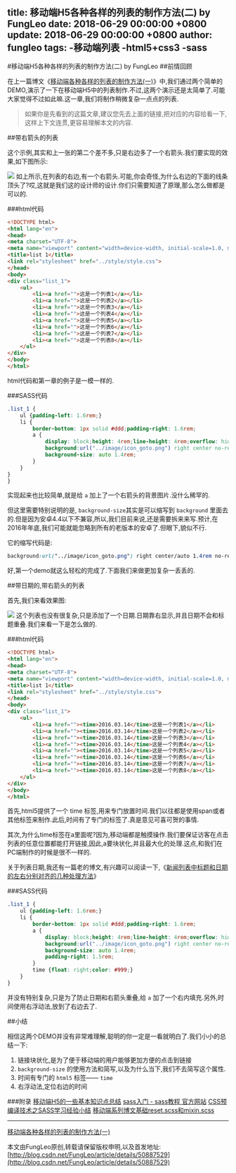 title: 移动端H5各种各样的列表的制作方法(二) by FungLeo
date: 2018-06-29 00:00:00 +0800
update: 2018-06-29 00:00:00 +0800
author: fungleo
tags:
    -移动端列表
    -html5+css3
    -sass
---

#移动端H5各种各样的列表的制作方法(二) by FungLeo
##前情回顾

在上一篇博文《[移动端各种各样的列表的制作方法(一)](http://blog.csdn.net/fungleo/article/details/50886680)》中,我们通过两个简单的DEMO,演示了一下在移动端H5中的列表制作.不过,这两个演示还是太简单了.可能大家觉得不过如此嘛.这一章,我们将制作稍微复杂一点点的列表.

>如果你是先看到的这篇文章,建议您先去上面的链接,把对应的内容给看一下,这样上下文连贯,更容易理解本文的内容.

##带右箭头的列表

这个示例,其实和上一张的第二个差不多,只是右边多了一个右箭头.我们要实现的效果,如下图所示:

![](https://raw.githubusercontent.com/fengcms/articles/master/image/7c/c9b8d149dd475dd542dc4bada6d853.jpg)
如上所示,在列表的右边,有一个右箭头.可能,你会奇怪,为什么右边的下面的线条顶头了?哎,这就是我们这的设计师的设计.你们只需要知道了原理,那么怎么做都是可以的.

###html代码
```html
<!DOCTYPE html>
<html lang="en">
<head>
<meta charset="UTF-8">
<meta name="viewport" content="width=device-width, initial-scale=1.0, maximum-scale=1.0, user-scalable=0" />
<title>list 1</title>
<link rel="stylesheet" href="../style/style.css">
</head>
<body>
<div class="list_1">
	<ul>
		<li><a href="">这是一个列表1</a></li>
		<li><a href="">这是一个列表2</a></li>
		<li><a href="">这是一个列表3</a></li>
		<li><a href="">这是一个列表4</a></li>
		<li><a href="">这是一个列表5</a></li>
		<li><a href="">这是一个列表6</a></li>
		<li><a href="">这是一个列表7</a></li>
		<li><a href="">这是一个列表8</a></li>
	</ul>
</div>
</body>
</html>
```
html代码和第一章的例子是一模一样的.

###SASS代码

```css
.list_1 {
	ul {padding-left: 1.6rem;}
	li {
		border-bottom: 1px solid #ddd;padding-right: 1.6rem;
		a {
			display: block;height: 4rem;line-height: 4rem;overflow: hidden;font-size: 1.4rem;
			background:url("../image/icon_goto.png") right center no-repeat;
			background-size: auto 1.4rem;
		}
	}
}
}
```
实现起来也比较简单,就是给 `a` 加上了一个右箭头的背景图片.没什么稀罕的.

但这里需要特别说明的是, `background-size`其实是可以缩写到 `background` 里面去的.但是因为安卓4.4以下不兼容,所以,我们目前来说,还是需要拆来来写.预计,在2016年年底,我们可能就能忽略到所有的老版本的安卓了.但眼下,貌似不行.

它的缩写代码是:

```css
background:url("../image/icon_goto.png") right center/auto 1.4rem no-repeat;
```
好,第一个demo就这么轻松的完成了.下面我们来做更加复杂一丢丢的.

##带日期的,带右箭头的列表

首先,我们来看效果图:

![](https://raw.githubusercontent.com/fengcms/articles/master/image/12/acaf26b45c513ff1c31615d7e94c32.jpg)
这个列表也没有很复杂,只是添加了一个日期.日期靠右显示,并且日期不会和标题重叠.我们来看一下是怎么做的.

###html代码
```html
<!DOCTYPE html>
<html lang="en">
<head>
<meta charset="UTF-8">
<meta name="viewport" content="width=device-width, initial-scale=1.0, maximum-scale=1.0, user-scalable=0" />
<title>list 1</title>
<link rel="stylesheet" href="../style/style.css">
</head>
<body>
<div class="list_1">
	<ul>
		<li><a href=""><time>2016.03.14</time>这是一个列表1</a></li>
		<li><a href=""><time>2016.03.14</time>这是一个列表2</a></li>
		<li><a href=""><time>2016.03.14</time>这是一个列表3</a></li>
		<li><a href=""><time>2016.03.14</time>这是一个列表4</a></li>
		<li><a href=""><time>2016.03.14</time>这是一个列表5</a></li>
		<li><a href=""><time>2016.03.14</time>这是一个列表6</a></li>
		<li><a href=""><time>2016.03.14</time>这是一个列表7</a></li>
		<li><a href=""><time>2016.03.14</time>这是一个列表8</a></li>
	</ul>
</div>
</body>
</html>
```

首先,html5提供了一个 time 标签,用来专门放置时间.我们以往都是使用span或者其他标签来制作.此后,时间有了专门的标签了.真是意见可喜可贺的事情.

其次,为什么time标签在a里面呢?因为,移动端都是触摸操作.我们要保证访客在点击列表的任意位置都能打开链接,因此,a要块状化,并且最大化的处理.这点,和我们在PC端制作的时候是很不一样的.

关于列表日期,我还有一篇老的博文,有兴趣可以阅读一下,《[新闻列表中标题和日期的左右分别对齐的几种处理方法](http://blog.csdn.net/fungleo/article/details/50315437)》

###SASS代码

```css
.list_1 {
	ul {padding-left: 1.6rem;}
	li {
		border-bottom: 1px solid #ddd;padding-right: 1.6rem;
		a {
			display: block;height: 4rem;line-height: 4rem;overflow: hidden;font-size: 1.4rem;
			background:url("../image/icon_goto.png") right center no-repeat;
			background-size: auto 1.4rem;
			padding-right: 1.5rem;
		}
		time {float: right;color: #999;}
	}
}
```

并没有特别复杂,只是为了防止日期和右箭头重叠,给 `a` 加了一个右内填充.另外,时间使用右浮动法,放到了右边去了.

##小结

相信这两个DEMO并没有非常难理解,聪明的你一定是一看就明白了.我们小小的总结一下:

1. 链接块状化,是为了便于移动端的用户能够更加方便的点击到链接
2. `background-size` 的使用方法和简写,以及为什么当下,我们不去简写这个属性.
3. 时间有专门的 `html5` 标签—— `time`
4. 右浮动法,定位右边的时间

###附录
[移动端H5的一些基本知识点总结](http://blog.csdn.net/fungleo/article/details/50811739)
[sass入门 - sass教程 官方网站](http://www.w3cplus.com/sassguide/)
[CSS预编译技术之SASS学习经验小结](http://blog.csdn.net/fungleo/article/details/50851192)
[移动端系列博文基础reset.scss和mixin.scss](http://blog.csdn.net/fungleo/article/details/50877720)
- - -
[移动端各种各样的列表的制作方法(一)](http://blog.csdn.net/fungleo/article/details/50886680)

本文由FungLeo原创,转载请保留版权申明,以及首发地址: [http://blog.csdn.net/FungLeo/article/details/50887529](http://blog.csdn.net/FungLeo/article/details/50887529)